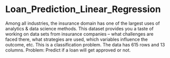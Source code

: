 # Loan_Prediction_Linear_Regression
Among all industries, the insurance domain has one of the largest uses of analytics &amp; data science methods. This dataset provides you a taste of working on data sets from insurance companies – what challenges are faced there, what strategies are used, which variables influence the outcome, etc. This is a classification problem. The data has 615 rows and 13 columns.  Problem: Predict if a loan will get approved or not.
